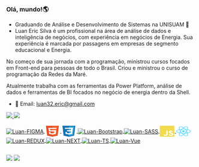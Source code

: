 ### Olá, mundo!🌎


- Graduando de Análise e Desenvolvimento de Sistemas na UNISUAM 🦉
- Luan Eric Silva é um profissional na área de análise de dados e inteligência de negócios, com experiência em negócios de Energia. Sua experiência é marcada por passagens em empresas de segmento educacional e Energia.

No começo de sua jornada com a programação, ministrou cursos focados em Front-end para pessoas de todo o Brasil. Criou e ministrou o curso de programação da Redes da Maré.

Atualmente trabalha com as ferramentas da Power Platform, análise de dados e ferramentas de BI focados no negócio de energia dentro da Shell.
- 📧 Email: luan32.eric@gmail.com

<div>
  <a href="https://github.com/Luan338">
  <img height="180em" src="https://github-readme-stats.vercel.app/api?username=Luan338&show_icons=true&theme=dark&include_all_commits=true&count_private=true"/>
  <img height="180em" src="https://github-readme-stats.vercel.app/api/top-langs/?username=Luan338&layout=compact&langs_count=7&theme=dark"/>
</div>
  
  <div style="display: inline_block"><br>
    <img align="center" alt="Luan-FIGMA" height="30" width="40" src="https://cdn.jsdelivr.net/gh/devicons/devicon/icons/figma/figma-original.svg" />
    <img align="center" alt="Luan-HTML" height="30" width="40" src="https://raw.githubusercontent.com/devicons/devicon/master/icons/html5/html5-original.svg">
    <img align="center" alt="Luan-CSS" height="30" width="40" src="https://raw.githubusercontent.com/devicons/devicon/master/icons/css3/css3-original.svg">
    <img align="center" alt="Luan-Bootstrap" height="30" width="40" src="https://cdn.jsdelivr.net/gh/devicons/devicon/icons/bootstrap/bootstrap-original.svg">
    <img align="center" alt="Luan-SASS" height="30" width="40" src="https://cdn.jsdelivr.net/gh/devicons/devicon/icons/sass/sass-original.svg" />
    <img align="center" alt="Luan-Js" height="30" width="40" src="https://raw.githubusercontent.com/devicons/devicon/master/icons/javascript/javascript-plain.svg">
    <img align="center" alt="Luan-React" height="30" width="40" src="https://raw.githubusercontent.com/devicons/devicon/master/icons/react/react-original.svg">
    <img align="center" alt="Luan-REDUX" height="30" width="40" src="https://cdn.jsdelivr.net/gh/devicons/devicon/icons/redux/redux-original.svg" />
    <img align="center" alt="Luan-NEXT" height="30" width="40" src="https://cdn.jsdelivr.net/gh/devicons/devicon/icons/nextjs/nextjs-original-wordmark.svg" />
    <img align="center" alt="Luan-TS" height="30" width="40" src="https://cdn.jsdelivr.net/gh/devicons/devicon/icons/typescript/typescript-original.svg" />   
    <img align="center" alt="Luan-Vue" height="30" width="40" src="https://cdn.jsdelivr.net/gh/devicons/devicon/icons/vuejs/vuejs-original-wordmark.svg" />
  </div>
  
  ##
  
  <div>
    <a href="https://www.instagram.com/luankesss/" target="_blank"><img src="https://img.shields.io/badge/-Instagram-%23E4405F?style=for-the-badge&logo=instagram&logoColor=white" target="_blank"></a>
    <a href="https://www.linkedin.com/in/luan-silva-devweb/" target="_blank"><img src="https://img.shields.io/badge/-LinkedIn-%230077B5?style=for-the-badge&logo=linkedin&logoColor=white" target="_blank"></a> 
  </div>
  
  ##
  
  
